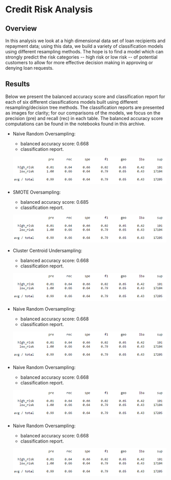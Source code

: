 # Credit Risk Analysis

## Overview

In this analysis we look at a high dimensional data set of loan recipients and repayment data; using this data, we build a variety of classification models using different resampling methods. The hope is to find a model which can strongly predict the risk categories -- high risk or low risk -- of potential customers to allow for more effective decision making in approving or denying loan requests.

## Results

Below we present the balanced accuracy score and classification report for each of six different classifications models built using different resampling/decision tree methods. The classification reports are presented as images for clarity; for our comparisons of the models, we focus on the precision (pre) and recall (rec) in each table. The balanced accuracy score computations can be found in the notebooks found in this archive.

- Naive Random Oversampling:
  - balanced accuracy score: 0.668
  - classification report. 
  
  ![](https://raw.githubusercontent.com/SecretDoves3000/Credit_Risk_Analysis/main/images/ROSS.png)
 
- SMOTE Oversampling:
  - balanced accuracy score: 0.685
  - classification report. 
 
  ![](https://raw.githubusercontent.com/SecretDoves3000/Credit_Risk_Analysis/main/images/ROSS.png)
  
- Cluster Centroid Undersampling:
  - balanced accuracy score: 0.668
  - classification report. 
  
  ![](https://raw.githubusercontent.com/SecretDoves3000/Credit_Risk_Analysis/main/images/ROSS.png)
  
- Naive Random Oversampling:
  - balanced accuracy score: 0.668
  - classification report. 
  
  ![](https://raw.githubusercontent.com/SecretDoves3000/Credit_Risk_Analysis/main/images/ROSS.png)
  
- Naive Random Oversampling:
  - balanced accuracy score: 0.668
  - classification report. 
  
  ![](https://raw.githubusercontent.com/SecretDoves3000/Credit_Risk_Analysis/main/images/ROSS.png)
  
- Naive Random Oversampling:
  - balanced accuracy score: 0.668
  - classification report. 
  
  ![](https://raw.githubusercontent.com/SecretDoves3000/Credit_Risk_Analysis/main/images/ROSS.png)
